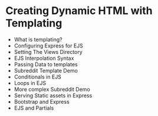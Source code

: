 # Creating Dynamic HTML with Templating 

- What is templating?
- Configuring Express for EJS
- Setting The Views Directory
- EJS Interpolation Syntax
- Passing Data to templates
- Subreddit Template Demo
- Conditionals in EJS
- Loops in EJS
- More complex Subreddit Demo
- Serving Static assets in Express
- Bootstrap and Express
- EJS and Partials
